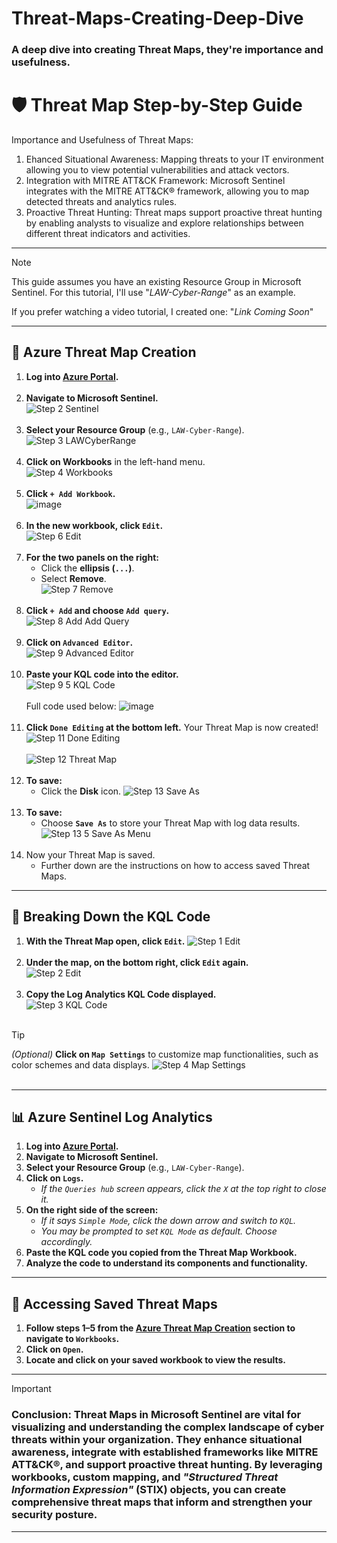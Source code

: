 # Threat-Maps-Creating-Deep-Dive
### A deep dive into creating Threat Maps, they're importance and usefulness.

# 🛡️ Threat Map Step-by-Step Guide

Importance and Usefulness of Threat Maps:
1. Ehanced Situational Awareness: Mapping threats to your IT environment allowing you to view potential vulnerabilities and attack vectors.<BR>
2. Integration with MITRE ATT&CK Framework: Microsoft Sentinel integrates with the MITRE ATT&CK® framework, allowing you to map detected threats and analytics rules.<BR>
3. Proactive Threat Hunting: Threat maps support proactive threat hunting by enabling analysts to visualize and explore relationships between different threat indicators and activities.<BR>
---
> [!NOTE]
> This guide assumes you have an existing Resource Group in Microsoft Sentinel. For this tutorial, I'll use "_LAW-Cyber-Range_" as an example.
> 
> If you prefer watching a video tutorial, I created one: "_Link Coming Soon_"

---

## 📍 Azure Threat Map Creation

1. **Log into [Azure Portal](https://portal.azure.com/).**<BR><BR>
2. **Navigate to Microsoft Sentinel.**<BR>
   ![Step 2 Sentinel](https://github.com/user-attachments/assets/a6a705d1-5389-4bd0-bc47-f83bc6f61606)<BR><BR>
3. **Select your Resource Group** (e.g., `LAW-Cyber-Range`).<BR>
   ![Step 3 LAWCyberRange](https://github.com/user-attachments/assets/3276edc6-0d2b-4353-b1f7-23dd91e40547)<BR><BR>
4. **Click on Workbooks** in the left-hand menu.<BR>
   ![Step 4 Workbooks](https://github.com/user-attachments/assets/b744233d-1074-4035-a64e-edfc2a877d4f)<BR><BR>
5. **Click `+ Add Workbook`.**<BR>
    ![image](https://github.com/user-attachments/assets/aed1a8d3-6cab-4bf1-8247-6c9b08d53596)<BR><BR>
6. **In the new workbook, click `Edit`.**<BR>
   ![Step 6 Edit](https://github.com/user-attachments/assets/fffc152a-c85a-47b8-9564-df8001c5ff68)<BR><BR>
7. **For the two panels on the right:**
   - Click the **ellipsis (`...`)**.
   - Select **Remove**.<BR>
   ![Step 7 Remove](https://github.com/user-attachments/assets/3c6150eb-3312-400a-9ffe-1d277a03f89b)<BR><BR>
8.    **Click `+ Add` and choose `Add query`.**<BR>
  ![Step 8 Add   Add Query](https://github.com/user-attachments/assets/59d8549c-a6ab-4cb4-b715-aa8071cbc391)<BR><BR>
9. **Click on `Advanced Editor`.**<BR>
    ![Step 9 Advanced Editor](https://github.com/user-attachments/assets/2899f7fd-1210-47e4-97da-a2f5f1847be4)<BR><BR>
10. **Paste your KQL code into the editor.**<BR>
    ![Step 9 5 KQL Code](https://github.com/user-attachments/assets/15f98f99-c95e-42b4-a848-46e0dfcafc72)<BR><BR>
    Full code used below:
    ![image](https://github.com/user-attachments/assets/340053f4-9e99-4184-8b58-8826241d904f)<BR><BR>
11. **Click `Done Editing` at the bottom left.** Your Threat Map is now created!<BR>
    ![Step 11 Done Editing](https://github.com/user-attachments/assets/c9ab3840-8b8a-474c-b72f-9db6df9e9150)<BR><BR>
    ![Step 12 Threat Map](https://github.com/user-attachments/assets/bd41cee1-5072-476e-8641-a4b7b93ec6fa)<BR><BR>
12. **To save:**
    - Click the **Disk** icon.
      ![Step 13 Save As](https://github.com/user-attachments/assets/c9aaddab-ca6e-4ff5-b513-8adc09e40952)<BR><BR>
13. **To save:**
    - Choose **`Save As`** to store your Threat Map with log data results.<BR>
      ![Step 13 5 Save As Menu](https://github.com/user-attachments/assets/7ead0f34-939d-46c9-a042-863276b7cb7f)<BR><BR>
14. Now your Threat Map is saved.
    - Further down are the instructions on how to access saved Threat Maps.


---

## 🧠 Breaking Down the KQL Code

1. **With the Threat Map open, click `Edit`.**
   ![Step 1 Edit](https://github.com/user-attachments/assets/a0795ac5-c013-4215-93e1-10c314f805a3)<BR><BR>
3. **Under the map, on the bottom right, click `Edit` again.**<BR>
   ![Step 2 Edit](https://github.com/user-attachments/assets/a6afd16c-b81d-417c-b0c8-fbd35327e4fe)<BR><BR>
5. **Copy the Log Analytics KQL Code displayed.**<BR>
   ![Step 3 KQL Code](https://github.com/user-attachments/assets/c2838f53-1b75-4723-bc47-cd97edcdcf2a)<BR><BR>
> [!TIP]
>  *(Optional)* **Click on `Map Settings`** to customize map functionalities, such as color schemes and data displays.
  ![Step 4 Map Settings](https://github.com/user-attachments/assets/eb008a53-6b3b-4c41-87fc-0440954020e3)<BR><BR>


---

## 📊 Azure Sentinel Log Analytics

1. **Log into [Azure Portal](https://portal.azure.com/).**
2. **Navigate to Microsoft Sentinel.**
3. **Select your Resource Group** (e.g., `LAW-Cyber-Range`).
4. **Click on `Logs`.**
   - *If the `Queries hub` screen appears, click the `X` at the top right to close it.*
5. **On the right side of the screen:**
   - *If it says `Simple Mode`, click the down arrow and switch to `KQL`.*
   - *You may be prompted to set `KQL Mode` as default. Choose accordingly.*
6. **Paste the KQL code you copied from the Threat Map Workbook.**
7. **Analyze the code to understand its components and functionality.**

---

## 💾 Accessing Saved Threat Maps

1. **Follow steps 1–5 from the [Azure Threat Map Creation](#-azure-threat-map-creation) section to navigate to `Workbooks`.**
2. **Click on `Open`.**
3. **Locate and click on your saved workbook to view the results.**

---
> [!IMPORTANT]
> ### Conclusion: Threat Maps in Microsoft Sentinel are vital for visualizing and understanding the complex landscape of cyber threats within your organization. They enhance situational awareness, integrate with established frameworks like MITRE ATT&CK®, and support proactive threat hunting. By leveraging workbooks, custom mapping, and _"Structured Threat Information Expression"_ (STIX) objects, you can create comprehensive threat maps that inform and strengthen your security posture.
---
